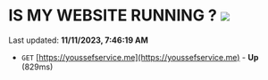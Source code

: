 # IS MY WEBSITE RUNNING ? [![](https://img.shields.io/static/v1?label=Sponsor&message=%E2%9D%A4&logo=GitHub&color=%23fe8e86)](https://github.com/sponsors/<username>)

Last updated: **11/11/2023, 7:46:19 AM**

- `GET` [https://youssefservice.me](https://youssefservice.me) - **Up** (829ms)
